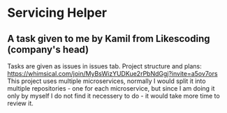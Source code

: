 # Servicing Helper

## A task given to me by Kamil from Likescoding (company's head)
Tasks are given as issues in issues tab.
Project structure and plans: https://whimsical.com/join/MyBsWizYUDKue2rPbNdGgj?invite=a5ov7ors
This project uses multiple microservices, normally I would split it into multiple repositories - one for each microservice, but since I am doing it only by myself I do not find it necessery to do - it would take more time to review it.
